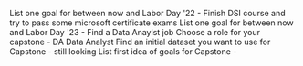 List one goal for between now and Labor Day '22
    - Finish DSI course and try to pass some microsoft certificate exams
List one goal for between now and Labor Day '23
    - Find a Data Anaylst job 
Choose a role for your capstone
    - DA Data Analyst
Find an initial dataset you want to use for Capstone
    - still looking
List first idea of goals for Capstone
    -